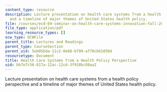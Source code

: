 ```yaml
---
content_type: resource
description: Lecture presentation on health care systems from a health policy perspective
  and a timeline of major themes of United States health policy.
file: /courses/esd-69-seminar-on-health-care-systems-innovation-fall-2010/bb7e7c56817a12ac12cd3f918bc88aa2_MITESD_69F10_lecture2.pdf
file_type: application/pdf
learning_resource_types: []
ocw_type: OCWFile
parent_title: Lectures and Readings
parent_type: CourseSection
parent_uid: 5eb056da-11c2-0e68-b799-af70cb61050d
resourcetype: Document
title: Health Care Systems from a Health Policy Perspective
uid: bb7e7c56-817a-12ac-12cd-3f918bc88aa2
---
```

Lecture presentation on health care systems from a health policy perspective and a timeline of major themes of United States health policy.

